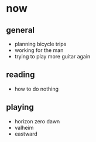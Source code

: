 # now

## general
* planning bicycle trips
* working for the man
* trying to play more guitar again

## reading
* how to do nothing

## playing
* horizon zero dawn
* valheim
* eastward
